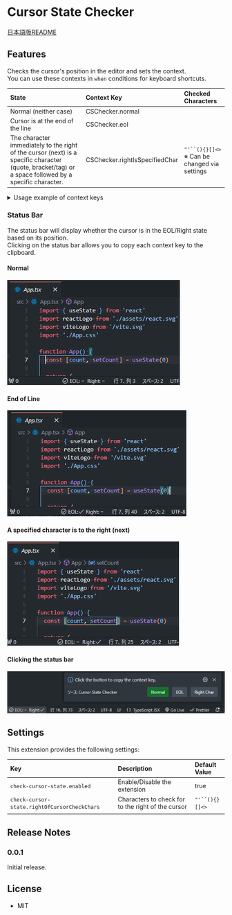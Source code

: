 # Cursor State Checker

[日本語版README](./README.ja.md)

## Features

Checks the cursor's position in the editor and sets the context.  
You can use these contexts in `when` conditions for keyboard shortcuts.

| State                                                                                                                                                 | Context Key                    | Checked Characters                              |
| :---------------------------------------------------------------------------------------------------------------------------------------------------- | :----------------------------- | :---------------------------------------------- |
| Normal (neither case)                                                                                                                                 | CSChecker.normal               |                                                 |
| Cursor is at the end of the line                                                                                                                      | CSChecker.eol                  |                                                 |
| The character immediately to the right of the cursor (next) is a specific character (quote, bracket/tag) or a space followed by a specific character. | CSChecker.rightIsSpecifiedChar | `"'``(){}[]<>`<br>※ Can be changed via settings |

<details>
<summary>Usage example of context keys</summary>

In normal cases, use `cursorWordEndRight` to move the cursor word by word.  
When a specific character or a space followed by a specific character is to the right of the cursor, you can move to the next character using `cursorRight`.  
When at the end of the line, the default behavior occurs, and a `space` is inserted.

```json
{
  "key": "shift+space",
  "command": "cursorWordEndRight",
  "when": "textInputFocus && !accessibilityModeEnabled && CSChecker.normal"
},
{
  "key": "shift+space",
  "command": "cursorRight",
  "when": "textInputFocus && !accessibilityModeEnabled && CSChecker.rightIsSpecifiedChar"
}
```
</details>


### Status Bar

The status bar will display whether the cursor is in the EOL/Right state based on its position.  
Clicking on the status bar allows you to copy each context key to the clipboard.

#### Normal

![status-none](images/status-normal.png)

#### End of Line

![status-eol](images/status-eol.png)

#### A specified character is to the right (next)

![status-right](images/status-right.png)

#### Clicking the status bar

![statusbar-click](images/statusbar-click.png)

## Settings

This extension provides the following settings:

| Key                                          | Description                                        | Default Value  |
| :------------------------------------------- | :------------------------------------------------- | :------------- |
| `check-cursor-state.enabled`                 | Enable/Disable the extension                       | true           |
| `check-cursor-state.rightOfCursorCheckChars` | Characters to check for to the right of the cursor | `"'``(){}[]<>` |
|                                              |                                                    |                |

## Release Notes

### 0.0.1

Initial release.

## License

* MIT
